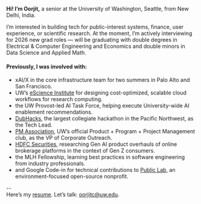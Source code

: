 **Hi! I’m Oorjit,** a senior at the University of Washington, Seattle, from New Delhi, India.

I’m interested in building tech for public-interest systems, finance, user experience, or scientific research. At the moment, I’m actively interviewing for 2026 new grad roles — will be graduating with double degrees in Electrical & Computer Engineering and Economics and double minors in Data Science and Applied Math.

#### Previously, I was involved with:
- xAI/X in the core infrastructure team for two summers in Palo Alto and San Francisco.
- UW’s [eScience Institute](https://escience.washington.edu) for designing cost-optimized, scalable cloud workflows for research computing.
- the UW Provost-led AI Task Force, helping execute University-wide AI enablement recommendations.
- [DubHacks](https://dubhacks.co), the largest collegiate hackathon in the Pacific Northwest, as the Tech Lead.
- [PM Association](https://www.instagram.com/uwpma), UW’s official Product + Program + Project Management club, as the VP of Corporate Outreach.
- [HDFC Securities](https://www.hdfcsec.com), researching Gen AI product overhauls of online brokerage platforms in the context of Gen Z consumers.
- the MLH Fellowship, learning best practices in software engineering from industry professionals.
- and Google Code-in for technical contributions to [Public Lab](https://publiclab.org), an environment-focused open-source nonprofit.

--<br/>
Here’s my [resume](https://oorjit.me/resume). Let’s talk: oorjitc@uw.edu.
